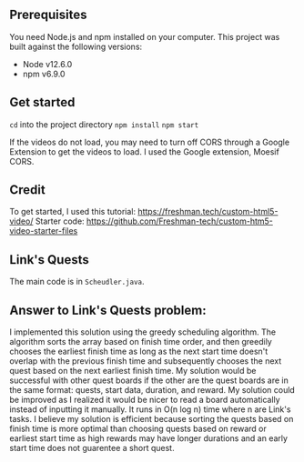 ## Prerequisites

You need Node.js and npm installed on your computer. This project was built against the following versions:

- Node v12.6.0
- npm v6.9.0

## Get started

`cd` into the project directory
`npm install`
`npm start`

If the videos do not load, you may need to turn off CORS through a Google Extension to get the videos to load. I used the Google extension, Moesif CORS.

## Credit
To get started, I used this tutorial: https://freshman.tech/custom-html5-video/
Starter code: https://github.com/Freshman-tech/custom-htm5-video-starter-files

## Link's Quests
The main code is in `Scheudler.java`.

## Answer to Link's Quests problem:
I implemented this solution using the greedy scheduling algorithm. The algorithm sorts the array based on finish time order, and then greedily chooses the earliest finish time as long as the next start time doesn't overlap with the previous finish time and subsequently chooses the next quest based on the next earliest finish time. My solution would be successful with other quest boards if the other are the quest boards are in the same format: quests, start data, duration, and reward. My solution could be improved as I realized it would be nicer to read a board automatically instead of inputting it manually. It runs in O(n log n) time where n are Link's tasks. I believe my solution is efficient because sorting the quests based on finish time is more optimal than choosing quests based on reward or earliest start time as high rewards may have longer durations and an early start time does not guarentee a short quest.